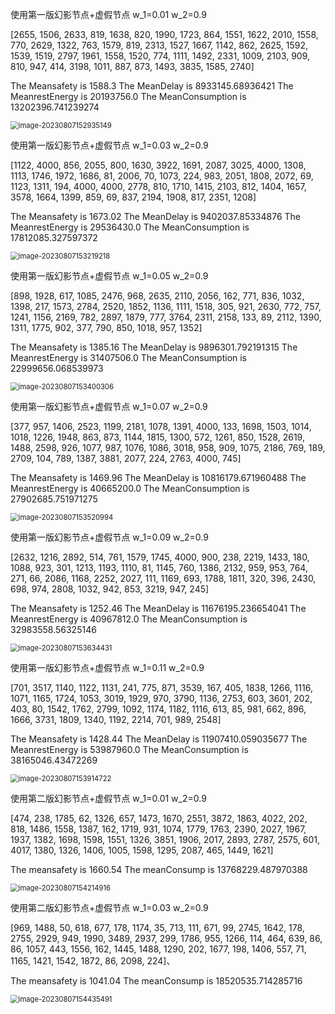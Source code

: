 使用第一版幻影节点+虚假节点 w_1=0.01 w_2=0.9

[2655, 1506, 2633, 819, 1638, 820, 1990, 1723, 864, 1551, 1622, 2010, 1558, 770, 2629, 1322, 763, 1579, 819, 2313, 1527, 1667, 1142, 862, 2625, 1592, 1539, 1519, 2797, 1961, 1558, 1520, 774, 1111, 1492, 2331, 1009, 2103, 909, 810, 947, 414, 3198, 1011, 887, 873, 1493, 3835, 1585, 2740]

The Meansafety is 1588.3
The MeanDelay is 8933145.68936421
The MeanrestEnergy is 20193756.0
The MeanConsumption is 13202396.741239274



<img src="C:\Users\14336\AppData\Roaming\Typora\typora-user-images\image-20230807152935149.png" alt="image-20230807152935149" style="zoom:80%;" />

使用第一版幻影节点+虚假节点 w_1=0.03 w_2=0.9

 [1122, 4000, 856, 2055, 800, 1630, 3922, 1691, 2087, 3025, 4000, 1308, 1113, 1746, 1972, 1686, 81, 2006, 70, 1073, 224, 983, 2051, 1808, 2072, 69, 1123, 1311, 194, 4000, 4000, 2778, 810, 1710, 1415, 2103, 812, 1404, 1657, 3578, 1664, 1399, 859, 69, 837, 2194, 1908, 817, 2351, 1208]

The Meansafety is 1673.02
The MeanDelay is 9402037.85334876
The MeanrestEnergy is 29536430.0
The MeanConsumption is 17812085.327597372

<img src="C:\Users\14336\AppData\Roaming\Typora\typora-user-images\image-20230807153219218.png" alt="image-20230807153219218" style="zoom:80%;" />

使用第一版幻影节点+虚假节点 w_1=0.05 w_2=0.9

[898, 1928, 617, 1085, 2476, 968, 2635, 2110, 2056, 162, 771, 836, 1032, 1398, 217, 1573, 2784, 2520, 1852, 1136, 1111, 1518, 305, 921, 2630, 772, 757, 1241, 1156, 2169, 782, 2897, 1879, 777, 3764, 2311, 2158, 133, 89, 2112, 1390, 1311, 1775, 902, 377, 790, 850, 1018, 957, 1352]

The Meansafety is 1385.16
The MeanDelay is 9896301.792191315
The MeanrestEnergy is 31407506.0
The MeanConsumption is 22999656.068539973

<img src="C:\Users\14336\AppData\Roaming\Typora\typora-user-images\image-20230807153400306.png" alt="image-20230807153400306" style="zoom:80%;" />

使用第一版幻影节点+虚假节点 w_1=0.07 w_2=0.9

[377, 957, 1406, 2523, 1199, 2181, 1078, 1391, 4000, 133, 1698, 1503, 1014, 1018, 1226, 1948, 863, 873, 1144, 1815, 1300, 572, 1261, 850, 1528, 2619, 1488, 2598, 926, 1077, 987, 1076, 1086, 3018, 958, 909, 1075, 2186, 769, 189, 2709, 104, 789, 1387, 3881, 2077, 224, 2763, 4000, 745]

The Meansafety is 1469.96
The MeanDelay is 10816179.671960488
The MeanrestEnergy is 40665200.0
The MeanConsumption is 27902685.751971275

<img src="C:\Users\14336\AppData\Roaming\Typora\typora-user-images\image-20230807153520994.png" alt="image-20230807153520994" style="zoom:80%;" />

使用第一版幻影节点+虚假节点 w_1=0.09 w_2=0.9

[2632, 1216, 2892, 514, 761, 1579, 1745, 4000, 900, 238, 2219, 1433, 180, 1088, 923, 301, 1213, 1193, 1110, 81, 1145, 760, 1386, 2132, 959, 953, 764, 271, 66, 2086, 1168, 2252, 2027, 111, 1169, 693, 1788, 1811, 320, 396, 2430, 698, 974, 2808, 1032, 942, 853, 3219, 947, 245]

The Meansafety is 1252.46
The MeanDelay is 11676195.236654041
The MeanrestEnergy is 40967812.0
The MeanConsumption is 32983558.56325146

<img src="C:\Users\14336\AppData\Roaming\Typora\typora-user-images\image-20230807153634431.png" alt="image-20230807153634431" style="zoom:80%;" />

使用第一版幻影节点+虚假节点 w_1=0.11 w_2=0.9

[701, 3517, 1140, 1122, 1131, 241, 775, 871, 3539, 167, 405, 1838, 1266, 1116, 1071, 1165, 1724, 1053, 3019, 1929, 970, 3790, 1136, 2753, 603, 3601, 202, 403, 80, 1542, 1762, 2799, 1092, 1174, 1182, 1116, 613, 85, 981, 662, 896, 1666, 3731, 1809, 1340, 1192, 2214, 701, 989, 2548]

The Meansafety is 1428.44
The MeanDelay is 11907410.059035677
The MeanrestEnergy is 53987960.0
The MeanConsumption is 38165046.43472269

<img src="C:\Users\14336\AppData\Roaming\Typora\typora-user-images\image-20230807153914722.png" alt="image-20230807153914722" style="zoom:80%;" />

使用第二版幻影节点+虚假节点 w_1=0.01 w_2=0.9

 [474, 238, 1785, 62, 1326, 657, 1473, 1670, 2551, 3872, 1863, 4022, 202, 818, 1486, 1558, 1387, 162, 1719, 931, 1074, 1779, 1763, 2390, 2027, 1967, 1937, 1382, 1698, 1598, 1551, 1326, 3851, 1906, 2017, 2893, 2787, 2575, 601, 4017, 1380, 1326, 1406, 1005, 1598, 1295, 2087, 465, 1449, 1621]

The meansafety is 1660.54
The meanConsump is 13768229.487970388

<img src="C:\Users\14336\AppData\Roaming\Typora\typora-user-images\image-20230807154214916.png" alt="image-20230807154214916" style="zoom:80%;" />

使用第二版幻影节点+虚假节点 w_1=0.03 w_2=0.9

 [969, 1488, 50, 618, 677, 178, 1174, 35, 713, 111, 671, 99, 2745, 1642, 178, 2755, 2929, 949, 1990, 3489, 2937, 299, 1786, 955, 1266, 114, 464, 639, 86, 86, 1057, 443, 1556, 162, 1445, 1488, 1290, 202, 1677, 198, 1406, 557, 71, 1165, 1421, 1542, 1872, 86, 2098, 224]、

The meansafety is 1041.04
The meanConsump is 18520535.714285716

<img src="C:\Users\14336\AppData\Roaming\Typora\typora-user-images\image-20230807154435491.png" alt="image-20230807154435491" style="zoom:80%;" />